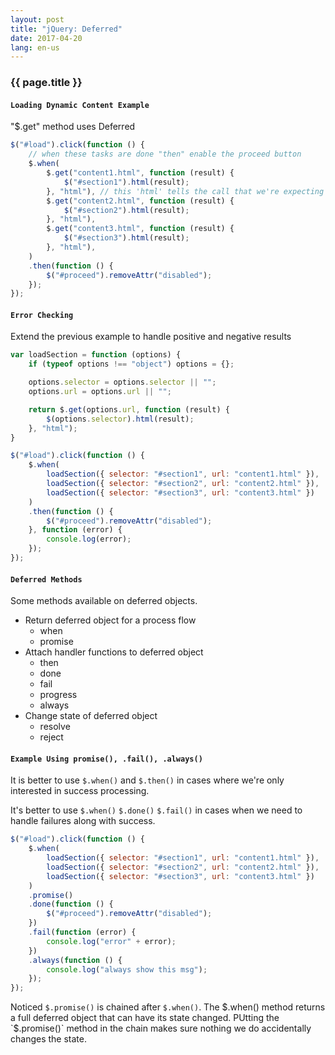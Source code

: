 ```yaml
---
layout: post
title: "jQuery: Deferred"
date: 2017-04-20
lang: en-us
---
```


### {{ page.title }}

#### `Loading Dynamic Content Example`

"$.get" method uses Deferred

```javascript
$("#load").click(function () {
    // when these tasks are done "then" enable the proceed button
    $.when(
        $.get("content1.html", function (result) {
            $("#section1").html(result);
        }, "html"), // this 'html' tells the call that we're expecting a 'html' file
        $.get("content2.html", function (result) {
            $("#section2").html(result);
        }, "html"),
        $.get("content3.html", function (result) {
            $("#section3").html(result);
        }, "html"),
    )
    .then(function () {
        $("#proceed").removeAttr("disabled");   
    });
});
```

#### `Error Checking`

Extend the previous example to handle positive and negative results

```javascript
var loadSection = function (options) {
    if (typeof options !== "object") options = {};

    options.selector = options.selector || "";
    options.url = options.url || "";

    return $.get(options.url, function (result) {
        $(options.selector).html(result);
    }, "html");
}

$("#load").click(function () {
    $.when(
        loadSection({ selector: "#section1", url: "content1.html" }),
        loadSection({ selector: "#section2", url: "content2.html" }),
        loadSection({ selector: "#section3", url: "content3.html" })
    )
    .then(function () {
        $("#proceed").removeAttr("disabled");   
    }, function (error) {
        console.log(error);
    });
});
```

#### `Deferred Methods`

Some methods available on deferred objects.

- Return deferred object for a process flow
    - when
    - promise
- Attach handler functions to deferred object
    - then
    - done
    - fail
    - progress
    - always
- Change state of deferred object
    - resolve
    - reject

#### `Example Using promise(), .fail(), .always()`

It is better to use `$.when()` and `$.then()` in cases where we're only interested in success processing.

It's better to use `$.when()` `$.done()` `$.fail()` in cases when we need to handle failures along with success.

```javascript
$("#load").click(function () {
    $.when(
        loadSection({ selector: "#section1", url: "content1.html" }),
        loadSection({ selector: "#section2", url: "content2.html" }),
        loadSection({ selector: "#section3", url: "content3.html" })
    )
    .promise()
    .done(function () {
        $("#proceed").removeAttr("disabled");   
    })
    .fail(function (error) {
        console.log("error" + error);
    })
    .always(function () {
        console.log("always show this msg");
    });
});
```

Noticed `$.promise()` is chained after `$.when()`. The $.when() method returns a full deferred object that can have its state changed. PUtting the `$.promise()` method in the chain makes sure nothing we do accidentally changes the state. 

